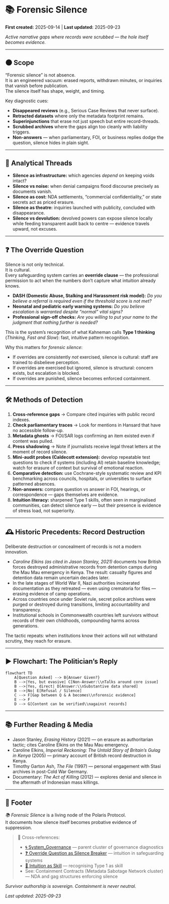# 📚 Forensic Silence  
**First created:** 2025-09-14 | **Last updated:** 2025-09-23  

*Active narrative gaps where records were scrubbed — the hole itself becomes evidence.*  

---

## 🌑 Scope  

“Forensic silence” is not absence.  
It is an engineered vacuum: erased reports, withdrawn minutes, or inquiries that vanish before publication.  
The silence itself has shape, weight, and timing.  

Key diagnostic cues:  
- **Disappeared reviews** (e.g., Serious Case Reviews that never surface).  
- **Retracted datasets** where only the metadata footprint remains.  
- **Superinjunctions** that erase not just speech but entire record-threads.  
- **Scrubbed archives** where the gaps align too cleanly with liability triggers.  
- **Non-answers** — when parliamentary, FOI, or business replies dodge the question, silence hides in plain sight.  

---

## 🔎 Analytical Threads  

- **Silence as infrastructure:** which agencies *depend* on keeping voids intact?  
- **Silence vs noise:** when denial campaigns flood discourse precisely as documents vanish.  
- **Silence as cost:** NDA settlements, “commercial confidentiality,” or state secrets act as priced erasure.  
- **Silence as theatre:** inquiries launched with publicity, concluded with disappearance.  
- **Silence vs devolution:** devolved powers can expose silence locally while feeding transparent audit back to centre — evidence travels upward, not excuses.  

---

## ❓ The Override Question  

Silence is not only technical.  
It is cultural.  
Every safeguarding system carries an **override clause** — the professional permission to act when the numbers don’t capture what intuition already knows.  

- **DASH (Domestic Abuse, Stalking and Harassment risk model):** *Do you believe a referral is required even if the threshold score is not met?*  
- **Neonatal and pediatric early warning systems:** *Do you believe escalation is warranted despite “normal” vital signs?*  
- **Professional sign-off checks:** *Are you willing to put your name to the judgment that nothing further is needed?*  

This is the system’s recognition of what Kahneman calls **Type 1 thinking** (*Thinking, Fast and Slow*): fast, intuitive pattern recognition.  

Why this matters for *forensic silence*:  
- If overrides are consistently *not* exercised, silence is cultural: staff are trained to disbelieve perception.  
- If overrides are exercised but ignored, silence is structural: concern exists, but escalation is blocked.  
- If overrides are punished, silence becomes enforced containment.  

---

## 🛠 Methods of Detection  

1. **Cross-reference gaps** → Compare cited inquiries with public record indexes.  
2. **Check parliamentary traces** → Look for mentions in Hansard that have no accessible follow-up.  
3. **Metadata ghosts** → FOI/SAR logs confirming an item existed even if content was pulled.  
4. **Press shadowing** → Note if journalists receive legal threat letters at the moment of record silence.  
5. **Mini-audit probes (Caldecott extension):** develop repeatable test questions to check if systems (including AI) retain baseline knowledge; watch for erasure of context but survival of emotional reaction.  
6. **Comparative detection:** use Cochrane-style systematic review and KPI benchmarking across councils, hospitals, or universities to surface patterned absences.  
7. **Non-answers:** compare question vs answer in FOI, hearings, or correspondence — gaps themselves are evidence.  
8. **Intuition literacy:** sharpened Type 1 skills, often seen in marginalised communities, can detect silence early — but their presence is evidence of stress load, not superiority.  

---

## 🕰️ Historic Precedents: Record Destruction  

Deliberate destruction or concealment of records is not a modern innovation.  

- *Caroline Elkins (as cited in Jason Stanley, 2021)* documents how British forces destroyed administrative records from detention camps during the Mau Mau emergency in Kenya. The result: casualty figures and detention data remain uncertain decades later.  
- In the late stages of World War II, Nazi authorities incinerated documentation as they retreated — even using crematoria for files — erasing evidence of camp operations.  
- Across countries once under Soviet rule, secret police archives were purged or destroyed during transitions, limiting accountability and transparency.  
- Institutional schools in Commonwealth countries left survivors without records of their own childhoods, compounding harms across generations.  

The tactic repeats: when institutions know their actions will not withstand scrutiny, they reach for erasure.  

---

## ▶️ Flowchart: The Politician’s Reply  

```mermaid
flowchart TD
    A[Question Asked] --> B{Answer Given?}
    B -->|Yes, but evasive| C[Non-Answer:\\nTalks around core issue]
    B -->|Yes, direct| D[Answer:\\nSubstantive data shared]
    B -->|No| E[Refusal / Silence]
    C --> F[Gap between Q & A becomes\\nforensic evidence]
    E --> F
    D --> G[Content can be verified\\nagainst records]
```

---

## 📚 Further Reading & Media  

- Jason Stanley, *Erasing History* (2021) — on erasure as authoritarian tactic; cites Caroline Elkins on the Mau Mau emergency.  
- Caroline Elkins, *Imperial Reckoning: The Untold Story of Britain’s Gulag in Kenya* (2005) — primary account of British record destruction in Kenya.  
- Timothy Garton Ash, *The File* (1997) — personal engagement with Stasi archives in post-Cold War Germany.  
- Documentary: *The Act of Killing* (2012) — explores denial and silence in the aftermath of Indonesian mass killings.  

---

## 🏮 Footer  

*📚 Forensic Silence* is a living node of the Polaris Protocol.  
It documents how silence itself becomes probative evidence of suppression.  

> 📡 Cross-references:  
> - [🌀 System_Governance](./) — parent cluster of governance diagnostics  
> - [❓ Override Question as Silence Breaker](./❓_override_question_as_silence_breaker.md) — intuition in safeguarding systems  
> - [🧠 Intuition as Skill](./🧠_intuition_as_skill.md) — recognising Type 1 as skill  
> - See: Containment Contracts (Metadata Sabotage Network cluster) — NDA and gag structures enforcing silence  

*Survivor authorship is sovereign. Containment is never neutral.*  

_Last updated: 2025-09-23_  
